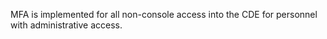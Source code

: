MFA is implemented for all non-console access into the CDE for personnel with administrative access.
